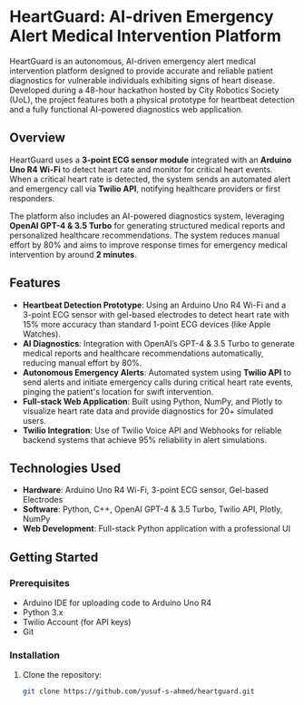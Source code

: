 # HeartGuard: AI-driven Emergency Alert Medical Intervention Platform

HeartGuard is an autonomous, AI-driven emergency alert medical intervention platform designed to provide accurate and reliable patient diagnostics for vulnerable individuals exhibiting signs of heart disease. Developed during a 48-hour hackathon hosted by City Robotics Society (UoL), the project features both a physical prototype for heartbeat detection and a fully functional AI-powered diagnostics web application.

## Overview

HeartGuard uses a **3-point ECG sensor module** integrated with an **Arduino Uno R4 Wi-Fi** to detect heart rate and monitor for critical heart events. When a critical heart rate is detected, the system sends an automated alert and emergency call via **Twilio API**, notifying healthcare providers or first responders.

The platform also includes an AI-powered diagnostics system, leveraging **OpenAI GPT-4 & 3.5 Turbo** for generating structured medical reports and personalized healthcare recommendations. The system reduces manual effort by 80% and aims to improve response times for emergency medical intervention by around **2 minutes**.

## Features

- **Heartbeat Detection Prototype**: Using an Arduino Uno R4 Wi-Fi and a 3-point ECG sensor with gel-based electrodes to detect heart rate with 15% more accuracy than standard 1-point ECG devices (like Apple Watches).
- **AI Diagnostics**: Integration with OpenAI’s GPT-4 & 3.5 Turbo to generate medical reports and healthcare recommendations automatically, reducing manual effort by 80%.
- **Autonomous Emergency Alerts**: Automated system using **Twilio API** to send alerts and initiate emergency calls during critical heart rate events, pinging the patient's location for swift intervention.
- **Full-stack Web Application**: Built using Python, NumPy, and Plotly to visualize heart rate data and provide diagnostics for 20+ simulated users.
- **Twilio Integration**: Use of Twilio Voice API and Webhooks for reliable backend systems that achieve 95% reliability in alert simulations.

## Technologies Used

- **Hardware**: Arduino Uno R4 Wi-Fi, 3-point ECG sensor, Gel-based Electrodes
- **Software**: Python, C++, OpenAI GPT-4 & 3.5 Turbo, Twilio API, Plotly, NumPy
- **Web Development**: Full-stack Python application with a professional UI

## Getting Started

### Prerequisites

- Arduino IDE for uploading code to Arduino Uno R4
- Python 3.x
- Twilio Account (for API keys)
- Git

### Installation

1. Clone the repository:
   ```bash
   git clone https://github.com/yusuf-s-ahmed/heartguard.git
